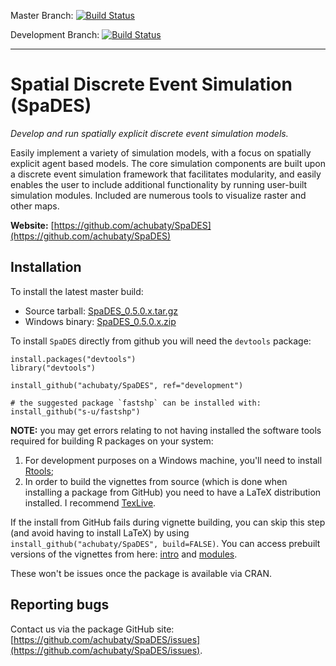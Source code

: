 Master Branch: [![Build Status](https://travis-ci.org/achubaty/SpaDES.svg?branch=master)](https://travis-ci.org/achubaty/SpaDES)

Development Branch: [![Build Status](https://travis-ci.org/achubaty/SpaDES.svg?branch=development)](https://travis-ci.org/achubaty/SpaDES)

-----

# Spatial Discrete Event Simulation (SpaDES)

*Develop and run spatially explicit discrete event simulation models.*

Easily implement a variety of simulation models, with a focus on spatially explicit agent based models. The core simulation components are built upon a discrete event simulation framework that facilitates modularity, and easily enables the user to include additional functionality by running user-built simulation modules. Included are numerous tools to visualize raster and other maps.

**Website:** [https://github.com/achubaty/SpaDES](https://github.com/achubaty/SpaDES)

## Installation

To install the latest master build:

- Source tarball: [SpaDES_0.5.0.x.tar.gz](https://github.com/achubaty/SpaDES/raw/master/SpaDES_0.5.0.9010.tar.gz)
- Windows binary: [SpaDES_0.5.0.x.zip](https://github.com/achubaty/SpaDES/raw/master/SpaDES_0.5.0.9010.zip)


To install `SpaDES` directly from github you will need the `devtools` package:

    install.packages("devtools")
    library("devtools")
	
    install_github("achubaty/SpaDES", ref="development")
    
    # the suggested package `fastshp` can be installed with:
    install_github("s-u/fastshp")

**NOTE:** you may get errors relating to not having installed the software tools required for building R packages on your system:

1. For development purposes on a Windows machine, you'll need to install [Rtools](http://cran.r-project.org/bin/windows/Rtools/);
2. In order to build the vignettes from source (which is done when installing a package from GitHub) you need to have a LaTeX distribution installed. I recommend [TexLive](https://www.tug.org/texlive/).

If the install from GitHub fails during vignette building, you can skip this step (and avoid having to install LaTeX) by using `install_github("achubaty/SpaDES", build=FALSE)`. You can access prebuilt versions of the vignettes from here: [intro](https://github.com/achubaty/SpaDES/blob/master/vignettes/introduction.pdf?raw=true) and [modules](https://github.com/achubaty/SpaDES/blob/master/vignettes/modules.pdf?raw=true).

These won't be issues once the package is available via CRAN.

## Reporting bugs

Contact us via the package GitHub site: [https://github.com/achubaty/SpaDES/issues](https://github.com/achubaty/SpaDES/issues).
